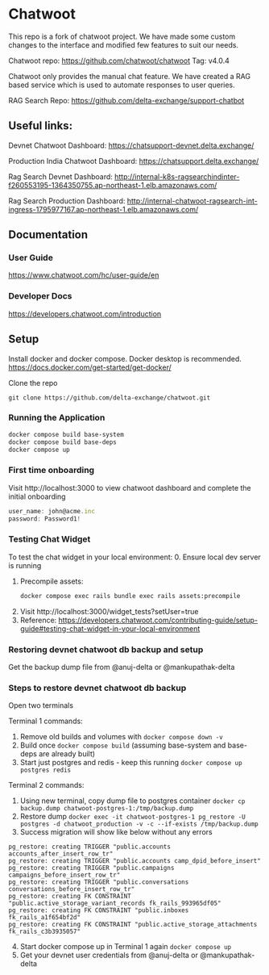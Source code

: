 # Chatwoot 
This repo is a fork of chatwoot project. We have made some custom changes to the interface and modified few features to suit our needs.

Chatwoot repo: https://github.com/chatwoot/chatwoot
Tag: v4.0.4

Chatwoot only provides the manual chat feature. We have created a RAG based service which is used to automate responses to user queries.

RAG Search Repo: https://github.com/delta-exchange/support-chatbot

## Useful links:

Devnet Chatwoot Dashboard: https://chatsupport-devnet.delta.exchange/

Production India Chatwoot Dashboard: https://chatsupport.delta.exchange/

Rag Search Devnet Dashboard:
http://internal-k8s-ragsearchindinter-f260553195-1364350755.ap-northeast-1.elb.amazonaws.com/

Rag Search Production Dashboard: 
http://internal-chatwoot-ragsearch-int-ingress-1795977167.ap-northeast-1.elb.amazonaws.com/


## Documentation

### User Guide
https://www.chatwoot.com/hc/user-guide/en

### Developer Docs
https://developers.chatwoot.com/introduction


## Setup
Install docker and docker compose. Docker desktop is recommended.
https://docs.docker.com/get-started/get-docker/

Clone the repo
```
git clone https://github.com/delta-exchange/chatwoot.git
```

### Running the Application
```bash
docker compose build base-system
docker compose build base-deps
docker compose up
```

### First time onboarding
Visit http://localhost:3000 to view chatwoot dashboard and complete the initial onboarding

```javascript
user_name: john@acme.inc
password: Password1!
```

### Testing Chat Widget
To test the chat widget in your local environment:
0. Ensure local dev server is running
1. Precompile assets:
   ```bash
   docker compose exec rails bundle exec rails assets:precompile
   ```
2. Visit http://localhost:3000/widget_tests?setUser=true
3. Reference: https://developers.chatwoot.com/contributing-guide/setup-guide#testing-chat-widget-in-your-local-environment

### Restoring devnet chatwoot db backup and setup

Get the backup dump file from @anuj-delta or @mankupathak-delta

### Steps to restore devnet chatwoot db backup
Open two terminals

Terminal 1 commands:
1. Remove old builds and volumes with
   `docker compose down -v`
2. Build once
   `docker compose build` (assuming base-system and base-deps are already built)
3. Start just postgres and redis - keep this running
   `docker compose up postgres redis`

Terminal 2 commands:
1. Using new terminal, copy dump file to postgres container
   `docker cp backup.dump chatwoot-postgres-1:/tmp/backup.dump`
2. Restore dump
   `docker exec -it chatwoot-postgres-1 pg_restore -U postgres -d chatwoot_production -v -c --if-exists /tmp/backup.dump`
3. Success migration will show like below without any errors
```
pg_restore: creating TRIGGER "public.accounts accounts_after_insert_row_tr"
pg_restore: creating TRIGGER "public.accounts camp_dpid_before_insert"
pg_restore: creating TRIGGER "public.campaigns campaigns_before_insert_row_tr"
pg_restore: creating TRIGGER "public.conversations conversations_before_insert_row_tr"
pg_restore: creating FK CONSTRAINT "public.active_storage_variant_records fk_rails_993965df05"
pg_restore: creating FK CONSTRAINT "public.inboxes fk_rails_a1f654bf2d"
pg_restore: creating FK CONSTRAINT "public.active_storage_attachments fk_rails_c3b3935057"
```
4. Start docker compose up in Terminal 1 again
   `docker compose up`
5. Get your devnet user credentials from @anuj-delta or @mankupathak-delta
